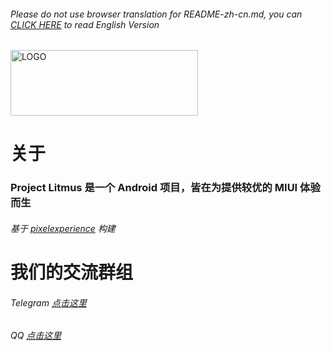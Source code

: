 ###### Please do not use browser translation for README-zh-cn.md, you can [CLICK HERE](https://github.com/project-litmus/.github/blob/main/profile/README.md) to read English Version

<div>    
  <img src="https://s1.ax1x.com/2023/04/04/pp5krut.png" width = "300" height = "105" alt="LOGO" />
</div>

# 关于
### Project Litmus 是一个 Android 项目，皆在为提供较优的 MIUI 体验而生
###### 基于 [pixelexperience](https://github.com/pixelexperience) 构建
# 我们的交流群组</H2>
###### Telegram [点击这里](https://t.me/projectlitmus) 
###### QQ [点击这里](https://jq.qq.com/?_wv=1027&k=VfUw3Mes) 
